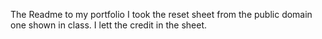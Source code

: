The Readme to my portfolio
I took the reset sheet from the public domain one shown in class. I lett the credit in the sheet.